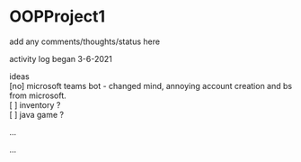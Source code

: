 # OOPProject1

add any comments/thoughts/status here  

activity log began 3-6-2021

ideas  
[no] microsoft teams bot - changed mind, annoying account creation and bs from microsoft.  
[ ] inventory ?  
[ ] java game ?


...


...
